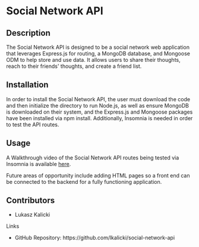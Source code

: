 # Social Network API

## Description 

The Social Network API is designed to be a social network web application that leverages Express.js for routing, a MongoDB database, and Mongoose ODM to help store and use data. It allows users to share their thoughts, reach to their friends' thoughts, and create a friend list. 

## Installation

In order to install the Social Network API, the user must download the code and then initialize the directory to run Node.js, as well as ensure MongoDB is downloaded on their system, and the Express.js and Mongoose packages have been installed via npm install. Additionally, Insomnia is needed in order to test the API routes. 

## Usage 

A Walkthrough video of the Social Network API routes being tested via Insomnia is available [here](TBD).

Future areas of opportunity include adding HTML pages so a front end can be connected to the backend for a fully functioning application.

## Contributors

- Lukasz Kalicki 

Links
<ul>
    <li>
    GitHub Repository: https://github.com/lkalicki/social-network-api
    </li>
</ul>



